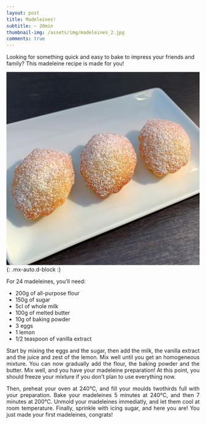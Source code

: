 ```yaml
---
layout: post
title: Madeleines!
subtitle: ~ 20min
thumbnail-img: /assets/img/madeleines_2.jpg
comments: true
---
```


Looking for something quick and easy to bake to impress your friends and family? This madeleine recipe is made for you!

![Madeleines](/assets/img/madeleines_2.jpg){: .mx-auto.d-block :}

For 24 madeleines, you'll need:

- 200g of all-purpose flour
- 150g of sugar
- 5cl of whole milk
- 100g of melted butter
- 10g of baking powder
- 3 eggs
- 1 lemon
- 1/2 teaspoon of vanilla extract

<div style="text-align: justify">
<p> Start by mixing the eggs and the sugar, then add the milk, the vanilla extract and the juice and zest of the lemon. Mix well until you get an homogeneous mixture. You can now gradually add the flour, the baking powder and the butter. Mix well, and you have your madeleine preparation! At this point, you should freeze your mixture if you don't plan to use everything now. </p>
<p> Then, preheat your oven at 240°C, and fill your moulds twothirds full with your preparation. Bake your madeleines 5 minutes at 240°C, and then 7 minutes at 200°C. Unmold your madeleines immediatly, and let them cool at room temperature. Finally, sprinkle with icing sugar, and here you are! You just made your first madeleines, congrats!</p>
</div>
